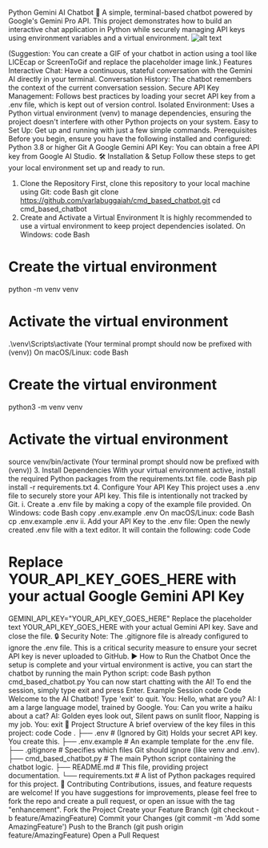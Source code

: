 Python Gemini AI Chatbot 🤖
A simple, terminal-based chatbot powered by Google's Gemini Pro API. This project demonstrates how to build an interactive chat application in Python while securely managing API keys using environment variables and a virtual environment.
![alt text](https://user-images.githubusercontent.com/10121338/200874316-2fd1a216-9c60-4861-a1e6-d7ab09c62cd5.gif)

(Suggestion: You can create a GIF of your chatbot in action using a tool like LICEcap or ScreenToGif and replace the placeholder image link.)
Features
Interactive Chat: Have a continuous, stateful conversation with the Gemini AI directly in your terminal.
Conversation History: The chatbot remembers the context of the current conversation session.
Secure API Key Management: Follows best practices by loading your secret API key from a .env file, which is kept out of version control.
Isolated Environment: Uses a Python virtual environment (venv) to manage dependencies, ensuring the project doesn't interfere with other Python projects on your system.
Easy to Set Up: Get up and running with just a few simple commands.
Prerequisites
Before you begin, ensure you have the following installed and configured:
Python 3.8 or higher
Git
A Google Gemini API Key: You can obtain a free API key from Google AI Studio.
🛠️ Installation & Setup
Follow these steps to get your local environment set up and ready to run.
1. Clone the Repository
First, clone this repository to your local machine using Git:
code
Bash
git clone https://github.com/varlabuggaiah/cmd_based_chatbot.git
cd cmd_based_chatbot
2. Create and Activate a Virtual Environment
It is highly recommended to use a virtual environment to keep project dependencies isolated.
On Windows:
code
Bash
# Create the virtual environment
python -m venv venv

# Activate the virtual environment
.\venv\Scripts\activate
(Your terminal prompt should now be prefixed with (venv))
On macOS/Linux:
code
Bash
# Create the virtual environment
python3 -m venv venv

# Activate the virtual environment
source venv/bin/activate
(Your terminal prompt should now be prefixed with (venv))
3. Install Dependencies
With your virtual environment active, install the required Python packages from the requirements.txt file.
code
Bash
pip install -r requirements.txt
4. Configure Your API Key
This project uses a .env file to securely store your API key. This file is intentionally not tracked by Git.
i. Create a .env file by making a copy of the example file provided.
On Windows:
code
Bash
copy .env.example .env
On macOS/Linux:
code
Bash
cp .env.example .env
ii. Add your API Key to the .env file:
Open the newly created .env file with a text editor. It will contain the following:
code
Code
# Replace YOUR_API_KEY_GOES_HERE with your actual Google Gemini API Key
GEMINI_API_KEY="YOUR_API_KEY_GOES_HERE"
Replace the placeholder text YOUR_API_KEY_GOES_HERE with your actual Gemini API key. Save and close the file.
🔒 Security Note: The .gitignore file is already configured to ignore the .env file. This is a critical security measure to ensure your secret API key is never uploaded to GitHub.
▶️ How to Run the Chatbot
Once the setup is complete and your virtual environment is active, you can start the chatbot by running the main Python script:
code
Bash
python cmd_based_chatbot.py
You can now start chatting with the AI! To end the session, simply type exit and press Enter.
Example Session
code
Code
Welcome to the AI Chatbot! Type 'exit' to quit.
You: Hello, what are you?
AI: I am a large language model, trained by Google.
You: Can you write a haiku about a cat?
AI: Golden eyes look out,
Silent paws on sunlit floor,
Napping is my job.
You: exit
📁 Project Structure
A brief overview of the key files in this project:
code
Code
.
├── .env              # (Ignored by Git) Holds your secret API key. You create this.
├── .env.example      # An example template for the .env file.
├── .gitignore        # Specifies which files Git should ignore (like venv and .env).
├── cmd_based_chatbot.py # The main Python script containing the chatbot logic.
├── README.md         # This file, providing project documentation.
└── requirements.txt  # A list of Python packages required for this project.
🤝 Contributing
Contributions, issues, and feature requests are welcome! If you have suggestions for improvements, please feel free to fork the repo and create a pull request, or open an issue with the tag "enhancement".
Fork the Project
Create your Feature Branch (git checkout -b feature/AmazingFeature)
Commit your Changes (git commit -m 'Add some AmazingFeature')
Push to the Branch (git push origin feature/AmazingFeature)
Open a Pull Request